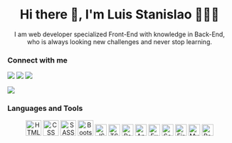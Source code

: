 <h1 align="center">Hi there 👋, I'm Luis Stanislao 👨🏻‍💻</h1>
<p align="center">I am web developer specialized Front-End with knowledge in Back-End, who is always looking new challenges and never stop learning.</h1>

### Connect with me
[![](https://img.icons8.com/color/32/000000/linkedin.png)](https://www.linkedin.com/in/luis-stanislao-70248817b/)
[![](https://img.icons8.com/cute-clipart/32/000000/instagram-new.png)](https://www.instagram.com/luis_stanislao)
[![](https://img.icons8.com/external-kmg-design-flat-kmg-design/32/000000/external-web-page-web-hosting-kmg-design-flat-kmg-design.png)](https://luis-stanislao.com)

![](https://komarev.com/ghpvc/?username=datacampero&color=brightgreen&style=flat)



### Languages and Tools
<div style="text-align:center">
<img alt="HTML" title="HTML" width="35px" src="https://user-images.githubusercontent.com/61010275/156265960-5aba7a6c-0968-4b5b-ad5e-ac03b224d206.png)" />
<img  alt="CSS" title="CSS" width="35px" src="https://www.kindpng.com/picc/m/464-4640184_css3-png-download-css-icon-transparent-png.png" />
<img alt=SASS" title="SASS" width="35px" src="https://cdn.freelogovectors.net/wp-content/uploads/2019/02/sass-logo.png" />
<img alt=Bootstrap" title="Bootstrap" width="35px" src="https://upload.wikimedia.org/wikipedia/commons/thumb/b/b2/Bootstrap_logo.svg/1200px-Bootstrap_logo.svg.png" />
                                                                                                                       
<img  alt="JS" title="JS" width="26px" src="https://user-images.githubusercontent.com/61010275/156266165-77e90993-31d1-4861-b8a2-eca162584297.png)" />
<img alt="TS" title="TS" width="26px" src="https://user-images.githubusercontent.com/61010275/156266269-609b3f7b-dfed-4d02-855f-72ba62abf505.png" />
<img alt="React" title="React" width="26px" src="https://user-images.githubusercontent.com/61010275/156266326-40c0d37b-3aad-491b-90d7-af845a92710b.png" />
<img alt="Angular" title="Angular" width="26px" src="http://assets.stickpng.com/images/5847ea22cef1014c0b5e4833.png" />
<img alt="Express" title="Express" width="26px" src="https://user-images.githubusercontent.com/61010275/156266821-62975142-a4bf-4c74-a397-32beb1e6f019.png" />
<img alt="Socket.io" title="Socket.io" width="26px" src="https://user-images.githubusercontent.com/61010275/156266760-e33e5f60-fd06-424b-af4a-d7f3b33f6e39.png" />
<img alt="Firebase" title="Firebase" width="26px" src="http://assets.stickpng.com/images/5847f40ecef1014c0b5e488a.png" />
<img alt="MySQL" title="MySQL" width="26px" src="https://cdn.freebiesupply.com/logos/large/2x/mysql-logo-png-transparent.png" />
<img alt="PostgreSQL" title="PostgreSQL" width="26px" src="https://user-images.githubusercontent.com/61010275/156266890-7098890f-94e9-4d1e-870d-9715f744c8de.png" />
                                                                                                                
</div>





<!--
**Lstanislao/Lstanislao** is a ✨ _special_ ✨ repository because its `README.md` (this file) appears on your GitHub profile.

Here are some ideas to get you started:

- 🔭 I’m currently working on ...
- 🌱 I’m currently learning ...
- 👯 I’m looking to collaborate on ...
- 🤔 I’m looking for help with ...
- 💬 Ask me about ...
- 📫 How to reach me: ...
- 😄 Pronouns: ...
- ⚡ Fun fact: ...
-->

